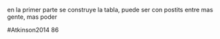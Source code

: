 en la primer parte se construye la tabla, puede ser con postits
entre mas gente, mas poder

#Atkinson2014 86